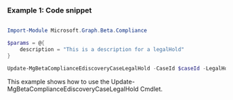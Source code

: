 ### Example 1: Code snippet

```powershell

Import-Module Microsoft.Graph.Beta.Compliance

$params = @{
	description = "This is a description for a legalHold"
}

Update-MgBetaComplianceEdiscoveryCaseLegalHold -CaseId $caseId -LegalHoldId $legalHoldId -BodyParameter $params

```
This example shows how to use the Update-MgBetaComplianceEdiscoveryCaseLegalHold Cmdlet.

